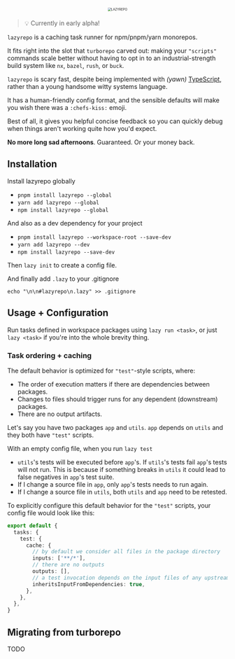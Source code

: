 <div alt style="text-align: center; transform: scale(.5);">
  <img alt="LAZYREPO" src="https://github.com/ds300/lazyrepo/raw/main/assets/lazyrepo.png" />
</div>

> 💡 Currently in early alpha!

`lazyrepo` is a caching task runner for npm/pnpm/yarn monorepos.

It fits right into the slot that `turborepo` carved out: making your `"scripts"` commands scale better without having to opt in to an industrial-strength build system like `nx`, `bazel`, `rush`, or `buck`.

`lazyrepo` is scary fast, despite being implemented with _(yawn)_ [TypeScript](https://typescriptlang.org), rather than a young handsome witty systems language.

It has a human-friendly config format, and the sensible defaults will make you wish there was a `:chefs-kiss:` emoji.

Best of all, it gives you helpful concise feedback so you can quickly debug when things aren't working quite how you'd expect.

**No more long sad afternoons**. Guaranteed. Or your money back.

## Installation

Install lazyrepo globally

- `pnpm install lazyrepo --global`
- `yarn add lazyrepo --global`
- `npm install lazyrepo --global`

And also as a dev dependency for your project

- `pnpm install lazyrepo --workspace-root --save-dev`
- `yarn add lazyrepo --dev`
- `npm install lazyrepo --save-dev`

Then `lazy init` to create a config file.

And finally add `.lazy` to your .gitignore

    echo "\n\n#lazyrepo\n.lazy" >> .gitignore

## Usage + Configuration

Run tasks defined in workspace packages using `lazy run <task>`, or just `lazy <task>` if you're into the whole brevity thing.

### Task ordering + caching

The default behavior is optimized for `"test"`-style scripts, where:

- The order of execution matters if there are dependencies between packages.
- Changes to files should trigger runs for any dependent (downstream) packages.
- There are no output artifacts.

Let's say you have two packages `app` and `utils`. `app` depends on `utils` and they both have `"test"` scripts.

With an empty config file, when you run `lazy test`

- `utils`'s tests will be executed before `app`'s. If `utils`'s tests fail `app`'s tests will not run. This is because if something breaks in `utils` it could lead to false negatives in `app`'s test suite.
- If I change a source file in `app`, only `app`'s tests needs to run again.
- If I change a source file in `utils`, both `utils` and `app` need to be retested.

To explicitly configure this default behavior for the `"test"` scripts, your config file would look like this:

```ts
export default {
  tasks: {
    test: {
      cache: {
        // by default we consider all files in the package directory
        inputs: ['**/*'],
        // there are no outputs
        outputs: [],
        // a test invocation depends on the input files of any upstream packages
        inheritsInputFromDependencies: true,
      },
    },
  },
}
```

## Migrating from turborepo

TODO
